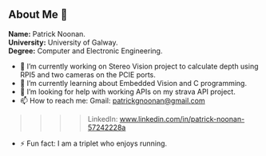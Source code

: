 ## About Me 👋

**Name:** Patrick Noonan.  
**University:** University of Galway.  
**Degree:** Computer and Electronic Engineering.  

- 🔭 I’m currently working on Stereo Vision project to calculate depth using RPI5 and two cameras on the PCIE ports. 
- 🌱 I’m currently learning about Embedded Vision and C programming.
- 🤔 I’m looking for help with working APIs on my strava API project.
- 📫 How to reach me: Gmail: patrickgnoonan@gmail.com  
 >>>>LinkedIn: www.linkedin.com/in/patrick-noonan-57242228a
- ⚡ Fun fact: I am a triplet who enjoys running.

